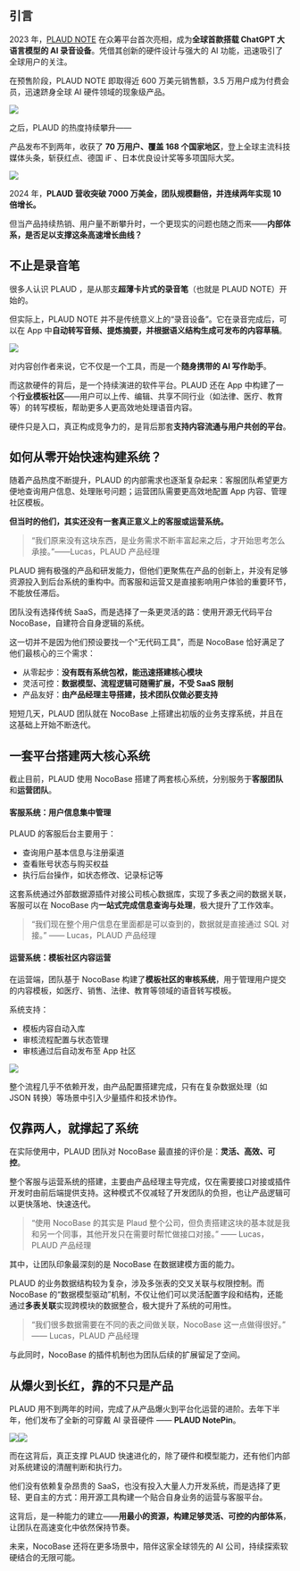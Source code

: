 ## 引言

2023 年，[PLAUD NOTE](https://www.plaud.ai/) 在众筹平台首次亮相，成为**全球首款搭载 ****ChatGPT 大语言模型****的 AI 录音设备**。凭借其创新的硬件设计与强大的 AI 功能，迅速吸引了全球用户的关注。

在预售阶段，PLAUD NOTE 即取得近 600 万美元销售额，3.5 万用户成为付费会员，迅速跻身全球 AI 硬件领域的现象级产品。

![](https://nocobase.feishu.cn/space/api/box/stream/download/asynccode/?code=NTc2N2ZkYzMzY2VhNTAwZGE1NzQwZWRiNzY1OTI4MzFfMlZ2RW9jV3Q4Z1VmaDIyeXI5REdpNXI2U2pUdjJzdDhfVG9rZW46V0Q2OGJZcEZ3b2p6WXJ4NVpabGNjRm5OblBjXzE3NDc0NTE4NDI6MTc0NzQ1NTQ0Ml9WNA)

之后，PLAUD 的热度持续攀升——

产品发布不到两年，收获了 **70 万用户、覆盖 168 个国家地区**，登上全球主流科技媒体头条，斩获红点、德国 iF 、日本优良设计奖等多项国际大奖。

![](https://nocobase.feishu.cn/space/api/box/stream/download/asynccode/?code=YTRkNjdmMjY1YjQ1NjQ4M2U1ZjQ5Yjk0ZWM2OGQ3NTBfQUdzaWxvY3g5SUY3cFNRbmkwZUsweWFqYjZna0xQSzBfVG9rZW46UTdxTGJyczFYb1N6M0N4bmxhcmNYOVJybjBnXzE3NDc0NTE4NDI6MTc0NzQ1NTQ0Ml9WNA)

2024 年，**PLAUD 营收突破 7000 万美金，团队规模翻倍，并连续两年实现 10 倍增长。**

但当产品持续热销、用户量不断攀升时，一个更现实的问题也随之而来——**内部体系，是否足以支撑这条高速增长曲线？**

## 不止是录音笔

很多人认识 PLAUD ，是从那支**超薄卡片式的录音笔**（也就是 PLAUD NOTE）开始的。

但实际上，PLAUD NOTE 并不是传统意义上的“录音设备”。它在录音完成后，可以在 App 中**自动转写音频、提炼摘要，并根据语义结构生成可发布的内容草稿**。

![](https://nocobase.feishu.cn/space/api/box/stream/download/asynccode/?code=ZmQ3Y2VmY2I1NzQyNjQwOWRmYzRhN2FiMjY4ODIwZDJfRmY1SUs2ajhyWXVKSnBVZ3pTNGlZZHFXY0VlbDR0Qm5fVG9rZW46TDBrUGJiajdOb0lHRkJ4TFpqYWNFajdFblhjXzE3NDc0NTE4NDI6MTc0NzQ1NTQ0Ml9WNA)

对内容创作者来说，它不仅是一个工具，而是一个**随身携带的 AI 写作助手**。

而这款硬件的背后，是一个持续演进的软件平台。PLAUD 还在 App 中构建了一个**行业模板社区**——用户可以上传、编辑、共享不同行业（如法律、医疗、教育等）的转写模板，帮助更多人更高效地处理语音内容。

硬件只是入口，真正构成竞争力的，是背后那套**支持内容流通与用户共创的平台**。

## 如何从零开始快速构建系统？

随着产品热度不断提升，PLAUD 的内部需求也逐渐复杂起来：客服团队希望更方便地查询用户信息、处理账号问题；运营团队需要更高效地配置 App 内容、管理社区模板。

**但当时的他们，其实还没有一套真正意义上的客服或运营系统。**

> “我们原来没有这块东西，是业务需求不断丰富起来之后，才开始思考怎么承接。”——Lucas，PLAUD 产品经理

PLAUD 拥有极强的产品和研发能力，但他们更聚焦在产品的创新上，并没有足够资源投入到后台系统的重构中。而客服和运营又是直接影响用户体验的重要环节，不能放任滞后。

团队没有选择传统 SaaS，而是选择了一条更灵活的路：使用开源无代码平台 NocoBase，自建符合自身逻辑的系统。

这一切并不是因为他们预设要找一个“无代码工具”，而是 NocoBase 恰好满足了他们最核心的三个需求：

* 从零起步：**没有既有系统包袱，能迅速搭建核心模块**
* 灵活可控：**数据模型、流程逻辑可随需扩展，不受 SaaS 限制**
* 产品友好：**由产品经理主导搭建，技术团队仅做必要支持**

短短几天，PLAUD 团队就在 NocoBase 上搭建出初版的业务支撑系统，并且在这基础上开始不断迭代。

## 一套平台搭建两大核心系统

截止目前，PLAUD 使用 NocoBase 搭建了两套核心系统，分别服务于**客服团队**和**运营团队**。

#### 客服系统：用户信息集中管理

PLAUD 的客服后台主要用于：

* 查询用户基本信息与注册渠道
* 查看账号状态与购买权益
* 执行后台操作，如状态修改、记录标记等

这套系统通过外部数据源插件对接公司核心数据库，实现了多表之间的数据关联，客服可以在 NocoBase 内**一站式完成信息查询与处理**，极大提升了工作效率。

> “我们现在整个用户信息在里面都是可以查到的，数据就是直接通过 SQL 对接。”  —— Lucas，PLAUD 产品经理

#### 运营系统：模板社区内容运营

在运营端，团队基于 NocoBase 构建了**模板社区的审核系统**，用于管理用户提交的内容模板，如医疗、销售、法律、教育等领域的语音转写模板。

系统支持：

* 模板内容自动入库
* 审核流程配置与状态管理
* 审核通过后自动发布至 App 社区

![](https://nocobase.feishu.cn/space/api/box/stream/download/asynccode/?code=NDA3MzJlYzkxOWYyNTljZmJmNTYzZmUyMDBkZGQ1YTdfTEo1Qk1JOXM3WEI1RWJZd0NwNllsYU5FWGZtQ0piNElfVG9rZW46VTJCVGJueHhKb21PTVB4eDRwY2NQOEdkbktkXzE3NDc0NTE4NDI6MTc0NzQ1NTQ0Ml9WNA)

整个流程几乎不依赖开发，由产品配置搭建完成，只有在复杂数据处理（如 JSON 转换）等场景中引入少量插件和技术协作。

## 仅靠两人，就撑起了系统

在实际使用中，PLAUD 团队对 NocoBase 最直接的评价是：**灵活、高效、可控**。

整个客服与运营系统的搭建，主要由产品经理主导完成，仅在需要接口对接或插件开发时由前后端提供支持。这种模式不仅减轻了开发团队的负担，也让产品逻辑可以更快落地、快速迭代。

> “使用 NocoBase 的其实是 Plaud 整个公司，但负责搭建这块的基本就是我和另一个同事，其他开发只在需要时帮忙做接口对接。”  —— Lucas，PLAUD 产品经理

其中，让团队印象最深刻的是 NocoBase 在数据建模方面的能力。

PLAUD 的业务数据结构较为复杂，涉及多张表的交叉关联与权限控制。而 NocoBase 的“数据模型驱动”机制，不仅让他们可以灵活配置字段和结构，还能通过**多表关联**实现跨模块的数据整合，极大提升了系统的可用性。

> “我们很多数据需要在不同的表之间做关联，NocoBase 这一点做得很好。”  —— Lucas，PLAUD 产品经理

与此同时，NocoBase 的插件机制也为团队后续的扩展留足了空间。

## 从爆火到长红，靠的不只是产品

PLAUD 用不到两年的时间，完成了从产品爆火到平台化运营的进阶。去年下半年，他们发布了全新的可穿戴 AI 录音硬件 —— **PLAUD NotePin**。

![](https://nocobase.feishu.cn/space/api/box/stream/download/asynccode/?code=MjQ0NGYwMDUwNmJiNjA0MTk2MDlmMmYyNjJjMDQ4NjlfZjdUV00xanExUGFvR051WFJ2YkdmdUFRZWhxNjg3UDJfVG9rZW46TFFQd2JoNTl3b0FpbG14YjZOVmNQMTA1bjZzXzE3NDc0NTE4NDI6MTc0NzQ1NTQ0Ml9WNA)![](https://nocobase.feishu.cn/space/api/box/stream/download/asynccode/?code=NjMzNjQ1Y2EzNjEzOWE0MzMyNzNlYTNmNmMyNTdkZjVfYW1XNndIT1VtN3Qybkl5NHYwVE5xUGJVVlk5TjdpQ1NfVG9rZW46QkY4SmJmYlFUb0xTYkV4OUh2OGNVcjZCbm44XzE3NDc0NTE4NDI6MTc0NzQ1NTQ0Ml9WNA)

而在这背后，真正支撑 PLAUD 快速进化的，除了硬件和模型能力，还有他们内部对系统建设的清醒判断和执行力。

他们没有依赖复杂昂贵的 SaaS，也没有投入大量人力开发系统，而是选择了更轻、更自主的方式：用开源工具构建一个贴合自身业务的运营与客服平台。

这背后，是一种能力的建立——**用最小的资源，构建足够灵活、可控的内部体系**，让团队在高速变化中依然保持节奏。

未来，NocoBase 还将在更多场景中，陪伴这家全球领先的 AI 公司，持续探索软硬结合的无限可能。
